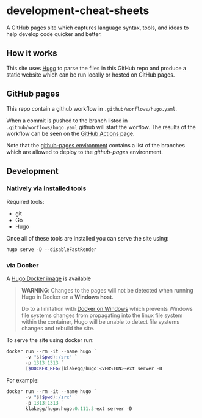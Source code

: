 # development-cheat-sheets

A GitHub pages site which captures language syntax, tools, and ideas to help develop code quicker and better. 

## How it works

This site uses [Hugo](https://gohugo.io/) to parse the files in this GitHub repo and produce a static website which can 
be run locally or hosted on GitHub pages.

## GitHub pages

This repo contain a github workflow in `.github/worflows/hugo.yaml`.

When a commit is pushed to the branch listed in `.github/worflows/hugo.yaml` github will start the worflow.
The results of the workflow can be seen on the [GitHub Actions page](https://github.com/ben-kemister/development-cheat-sheets/actions).

Note that the [github-pages environment](https://github.com/ben-kemister/development-cheat-sheets/settings/environments) 
contains a list of the branches which are allowed to deploy to the _github-pages_ environment.

## Development

### Natively via installed tools

Required tools:
* git
* Go
* Hugo

Once all of these tools are installed you can serve the site using:
```powershell
hugo serve -D --disableFastRender
```

### via Docker

A [Hugo Docker image](https://hub.docker.com/r/klakegg/hugo) is available

> **WARNING**: Changes to the pages will not be detected when running Hugo in Docker on a **Windows host**.
>
> Do to a limitation with [Docker on Windows](https://forums.docker.com/t/file-system-watch-does-not-work-with-mounted-volumes/12038/25)
> which prevents Windows file systems changes from propagating into the linux file system within the container,
> Hugo will be unable to detect file systems changes and rebuild the site.

To serve the site using docker run:

```powershell
docker run --rm -it --name hugo `
       -v "$($pwd):/src" `
       -p 1313:1313 `
       [$DOCKER_REG/]klakegg/hugo:<VERSION>-ext server -D
```

For example:

```powershell
docker run --rm -it --name hugo `
       -v "$($pwd):/src" `
       -p 1313:1313 `
       klakegg/hugo:hugo:0.111.3-ext server -D
```
